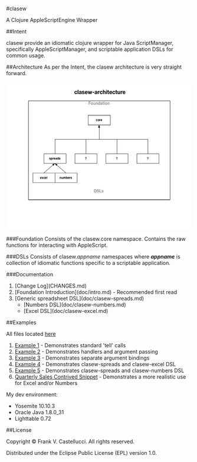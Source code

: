 #clasew

A Clojure AppleScriptEngine Wrapper

##Intent

clasew provide an idiomatic clojure wrapper for Java ScriptManager, specifically AppleScriptManager,  and scriptable application DSLs for common usage.


##Architecture
As per the Intent, the clasew architecture is very straight forward.

<img style="float: " src="doc/clasew-arch.png" alt="clasew architecture" title="clasew architecture" height="400" width="600"/>

###Foundation
Consists of the clasew.core namespace. Contains the raw functions for interacting with AppleScript.

###DSLs
Consists of clasew.*appname* namespaces where ***appname*** is collection of idiomatic functions specific to a scriptable application.

###Documentation
<ol>
<li>[Change Log](CHANGES.md)
<li>[Foundation Introduction](doc/intro.md) - Recommended first read
<li>[Generic spreadsheet DSL](doc/clasew-spreads.md)
<ul>
<li>[Numbers DSL](doc/clasew-numbers.md)
<li>[Excel DSL](doc/clasew-excel.md)
</ul>
</ol>

##Examples

All files located [here](dev/src/clasew)

1. [Example 1](dev/src/clasew/examples1.clj) - Demonstrates standard 'tell' calls
2. [Example 2](dev/src/clasew/examples2.clj) - Demonstrates handlers and argument passing
3. [Example 3](dev/src/clasew/examples3.clj) - Demonstrates separate argument bindings
4. [Example 4](dev/src/clasew/examples4.clj) - Demonstrates clasew-spreads and clasew-excel DSL
5. [Example 5](dev/src/clasew/examples5.clj) - Demonstrates clasew-spreads and clasew-numbers DSL
6. [Quarterly Sales Contrived Snippet](dev/src/clasew/quarters.clj) - Demonstrates a more realistic use for Excel and/or Numbers

My dev environment:

* Yosemite 10.10.3
* Oracle Java 1.8.0_31
* Lighttable 0.72

##License

Copyright © Frank V. Castellucci. All rights reserved.

Distributed under the Eclipse Public License (EPL) version 1.0.
